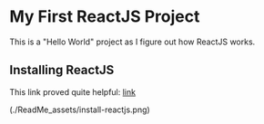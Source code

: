 # My First ReactJS Project #

This is a "Hello World" project as I figure out how ReactJS works.

## Installing ReactJS ##
This link proved quite helpful: [link](https://askubuntu.com/questions/900454/how-do-i-install-reactjs)

(./ReadMe_assets/install-reactjs.png)
